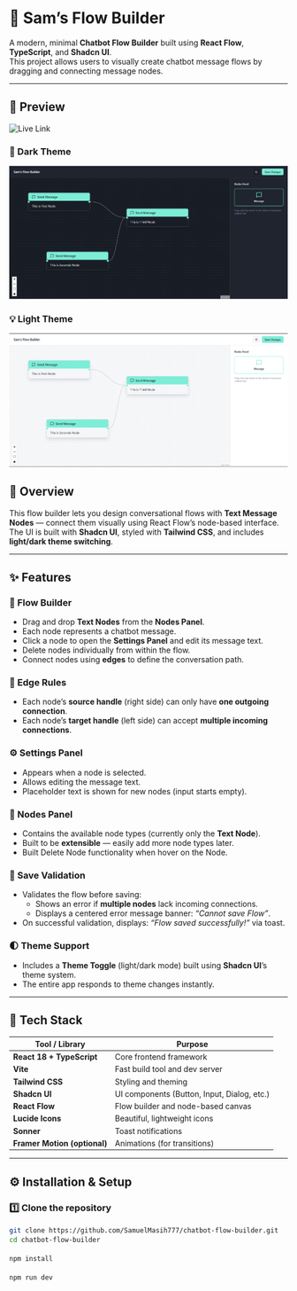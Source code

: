 # 💬 Sam’s Flow Builder

A modern, minimal **Chatbot Flow Builder** built using **React Flow**, **TypeScript**, and **Shadcn UI**.  
This project allows users to visually create chatbot message flows by dragging and connecting message nodes.

---

## 🚀 Preview 
![Live Link](https://chatbot-flow-builder-theta-livid.vercel.app/)

### 🌙 Dark Theme
![Dark Theme Screenshot](public/builder-dark.png)

### 💡 Light Theme
![Light Theme Screenshot](public/builder-light.png)

## 🚀 Overview

This flow builder lets you design conversational flows with **Text Message Nodes** — connect them visually using React Flow’s node-based interface.  
The UI is built with **Shadcn UI**, styled with **Tailwind CSS**, and includes **light/dark theme switching**.

---

## ✨ Features

### 🧩 Flow Builder
- Drag and drop **Text Nodes** from the **Nodes Panel**.
- Each node represents a chatbot message.
- Click a node to open the **Settings Panel** and edit its message text.
- Delete nodes individually from within the flow.
- Connect nodes using **edges** to define the conversation path.

### 🔗 Edge Rules
- Each node’s **source handle** (right side) can only have **one outgoing connection**.
- Each node’s **target handle** (left side) can accept **multiple incoming connections**.

### ⚙️ Settings Panel
- Appears when a node is selected.
- Allows editing the message text.
- Placeholder text is shown for new nodes (input starts empty).

### 🧱 Nodes Panel
- Contains the available node types (currently only the **Text Node**).
- Built to be **extensible** — easily add more node types later.
- Built Delete Node functionality when hover on the Node.

### 💾 Save Validation
- Validates the flow before saving:
  - Shows an error if **multiple nodes** lack incoming connections.
  - Displays a centered error message banner: *“Cannot save Flow”*.
- On successful validation, displays: *“Flow saved successfully!”* via toast.

### 🌓 Theme Support
- Includes a **Theme Toggle** (light/dark mode) built using **Shadcn UI**’s theme system.
- The entire app responds to theme changes instantly.

---

## 🧠 Tech Stack

| Tool / Library | Purpose |
|----------------|----------|
| **React 18 + TypeScript** | Core frontend framework |
| **Vite** | Fast build tool and dev server |
| **Tailwind CSS** | Styling and theming |
| **Shadcn UI** | UI components (Button, Input, Dialog, etc.) |
| **React Flow** | Flow builder and node-based canvas |
| **Lucide Icons** | Beautiful, lightweight icons |
| **Sonner** | Toast notifications |
| **Framer Motion (optional)** | Animations (for transitions) |

---

## ⚙️ Installation & Setup

### 1️⃣ Clone the repository
```bash
git clone https://github.com/SamuelMasih777/chatbot-flow-builder.git
cd chatbot-flow-builder

npm install 

npm run dev
